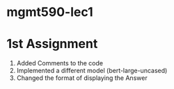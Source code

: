 # mgmt590-lec1
# 1st Assignment

1. Added Comments to the code
2. Implemented a different model (bert-large-uncased)
3. Changed the format of displaying the Answer
